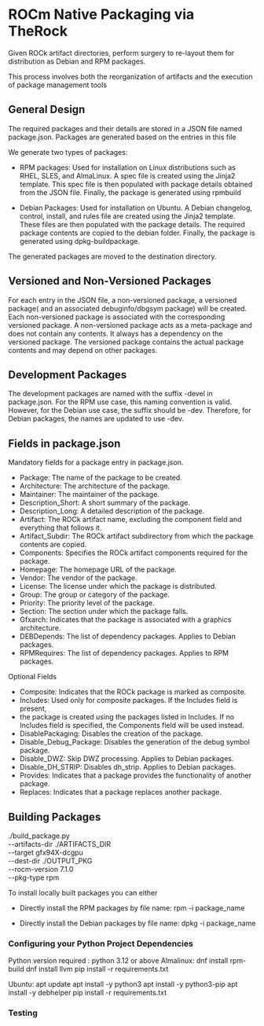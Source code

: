 # ROCm Native Packaging via TheRock

Given ROCk artifact directories, perform surgery to re-layout them for
distribution as Debian and RPM packages.

This process involves both the reorganization of artifacts and the
execution of package management tools

## General Design
The required packages and their details are stored in a JSON file
named package.json. Packages are generated based on the entries in this file

We generate two types of packages:

- RPM packages: Used for installation on Linux distributions such as
  RHEL, SLES, and AlmaLinux. A spec file is created using the Jinja2 template.
  This spec file is then populated with package details obtained from
  the JSON file. Finally, the package is generated using rpmbuild

- Debian Packages: Used for installation on Ubuntu.
  A Debian changelog, control, install, and rules file are created
  using the Jinja2 template. These files are then populated with the
  package details. The required package contents are copied to the
  debian folder. Finally, the package is generated using dpkg-buildpackage.

The generated packages are moved to the destination directory.

## Versioned and Non-Versioned Packages
For each entry in the JSON file, a non-versioned package,
a versioned package( and an associated debuginfo/dbgsym package) will be created.
Each non-versioned package is associated with the corresponding versioned
package. A non-versioned package acts as a meta-package and does not
contain any contents. It always has a dependency on the versioned package.
The versioned package contains the actual package contents and may
depend on other packages.

## Development Packages
The development packages are named with the suffix -devel in package.json.
For the RPM use case, this naming convention is valid. However, for the
Debian use case, the suffix should be -dev. Therefore, for Debian packages,
the names are updated to use -dev.


## Fields in package.json
Mandatory fields for a package entry in package.json.

- Package: The name of the package to be created.
- Architecture: The architecture of the package.
- Maintainer: The maintainer of the package.
- Description_Short: A short summary of the package.
- Description_Long: A detailed description of the package.
- Artifact: The ROCk artifact name, excluding the component field and everything that follows it.
- Artifact_Subdir: The ROCk artifact subdirectory from which the package contents are copied.
- Components: Specifies the ROCk artifact components required for the package.
- Homepage: The homepage URL of the package.
- Vendor: The vendor of the package.
- License: The license under which the package is distributed.
- Group: The group or category of the package.
- Priority: The priority level of the package.
- Section: The section under which the package falls.
- Gfxarch: Indicates that the package is associated with a graphics architecture.
- DEBDepends: The list of dependency packages. Applies to Debian packages.
- RPMRequires: The list of dependency packages. Applies to RPM packages.

Optional Fields
- Composite: Indicates that the ROCk package is marked as composite.
- Includes: Used only for composite packages. If the Includes field is present,
- the package is created using the packages listed in Includes. If no Includes
field is specified, the Components field will be used instead.
- DisablePackaging: Disables the creation of the package.
- Disable_Debug_Package: Disables the generation of the debug symbol package.
- Disable_DWZ: Skip DWZ processing. Applies to Debian packages.
- Disable_DH_STRIP: Disables dh_strip. Applies to Debian packages.
- Provides: Indicates that a package provides the functionality of another package.
- Replaces: Indicates that a package replaces another package.

## Building Packages

./build_package.py \
   --artifacts-dir ./ARTIFACTS_DIR \
   --target gfx94X-dcgpu \
   --dest-dir ./OUTPUT_PKG \
   --rocm-version 7.1.0 \
   --pkg-type rpm

To install locally built packages you can either

 - Directly install the RPM  packages by file name:
   rpm -i package_name

 - Directly install the Debian  packages by file name:
   dpkg -i package_name

### Configuring your Python Project Dependencies
Python version required : python 3.12 or above
Almalinux:
dnf install rpm-build
dnf install llvm
pip install -r requirements.txt

Ubuntu:
apt update
apt install -y python3
apt install -y python3-pip
apt install -y debhelper
pip install -r requirements.txt

### Testing


